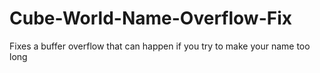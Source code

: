 # Cube-World-Name-Overflow-Fix
Fixes a buffer overflow that can happen if you try to make your name too long
